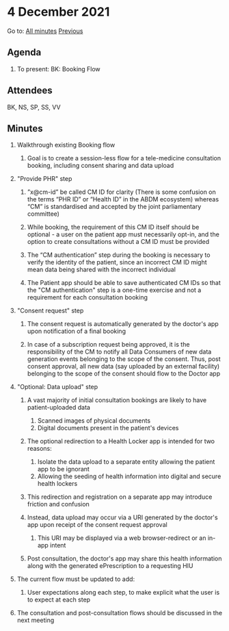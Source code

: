# 4 December 2021

Go to: [All minutes](../index.md) [Previous](./mom-3011.md)

## Agenda

1. To present: BK: Booking Flow


## Attendees

BK, NS, SP, SS, VV

## Minutes

1. Walkthrough existing Booking flow
	1. Goal is to create a session-less flow for a tele-medicine consultation booking, including consent sharing and data upload
	
2. "Provide PHR" step
	1. ”x@cm-id” be called CM ID for clarity (There is some confusion on the terms “PHR ID” or “Health ID” in the ABDM ecosystem) whereas “CM” is standardised and accepted by the joint parliamentary committee)

	2. While booking, the requirement of this CM ID itself should be optional - a user on the patient app must necessarily opt-in, and the option to create consultations without a CM ID must be provided
	3. The “CM authentication” step during the booking is necessary to verify the identity of the patient, since an incorrect CM ID might mean data being shared with the incorrect individual
	4. The Patient app should be able to save authenticated CM IDs so that the "CM authentication" step is a one-time exercise and not a requirement for each consultation booking
	
3. "Consent request" step
	1. The consent request is automatically generated by the doctor's app upon notification of a final booking

	2. In case of a subscription request being approved, it is the responsibility of the CM to notify all Data Consumers of new data generation events belonging to the scope of the consent. Thus, post consent approval, all new data (say uploaded by an external facility) belonging to the scope of the consent should flow to the Doctor app

4. "Optional: Data upload" step
	1. A vast majority of initial consultation bookings are likely to have patient-uploaded data
		1. Scanned images of physical documents
		2. Digital documents present in the patient's devices 	 

	2. The optional redirection to a Health Locker app is intended for two reasons:
		1. Isolate the data upload to a separate entity allowing the patient app to be ignorant
		2. Allowing the seeding of health information into digital and secure health lockers
	3. This redirection and registration on a separate app may introduce friction and confusion
	4. Instead, data upload may occur via a URI generated by the doctor's app upon receipt of the consent request approval
		1. This URI may be displayed via a web browser-redirect or an in-app intent
	5. Post consultation, the doctor's app may share this health information along with the generated ePrescription to a requesting HIU 

5. The current flow must be updated to add:
	1. User expectations along each step, to make explicit what the user is to expect at each step

6. The consultation and post-consultation flows should be discussed in the next meeting 	
		  

